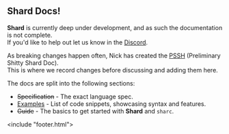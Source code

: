 <link href="/style/style.css" rel="stylesheet"/>
<include "header.html">

## Shard Docs!
**Shard** is currently deep under development, and as such the documentation is not complete.  
If you'd like to help out let us know in the [Discord](https://discord.gg/f5FVgr7gxX).  

As breaking changes happen often, Nick has created the 
[PSSH](https://hackmd.io/@NMrPsS1ORLq4tTSvRWdR2w/pssh/edit) (Preliminary Shitty Shard Doc).  
This is where we record changes before discussing and adding them here.  

The docs are split into the following sections:
- ~~Specification~~ - The exact language spec.
- [Examples](/docs/examples) - List of code snippets, showcasing syntax and features.
- ~~Guide~~ - The basics to get started with **Shard** and `sharc`.

<include "footer.html">
